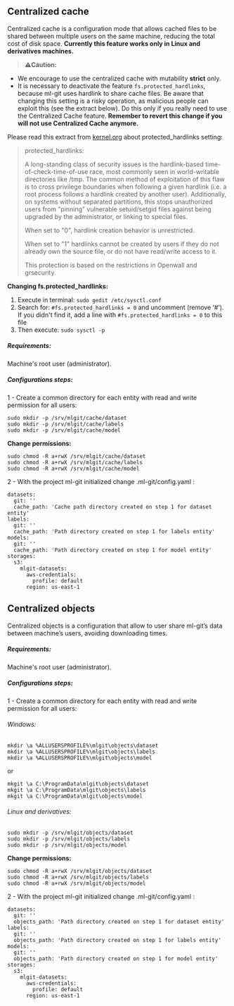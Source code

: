 ## <a name="centralized-cache">Centralized cache</a>

Centralized cache is a configuration mode that allows cached files to be shared between multiple users on the same machine, reducing the total cost of disk space. **Currently this feature works only in Linux and derivatives machines.**

>:warning:**Caution:**

- We encourage to use the centralized cache with mutability **strict** only.
- It is necessary to deactivate the feature `fs.protected_hardlinks`, because ml-git uses hardlink to share cache files. Be aware that changing this setting is a risky operation, as malicious people can exploit this (see the extract below). Do this only if you really need to use the Centralized Cache feature. **Remember to revert this change if you will not use Centralized Cache anymore.**

Please read this extract from [kernel.org](https://www.kernel.org/doc/Documentation/sysctl/fs.txt) about protected_hardlinks setting:

>  protected_hardlinks:
>
> A long-standing class of security issues is the hardlink-based
> time-of-check-time-of-use race, most commonly seen in world-writable
> directories like /tmp. The common method of exploitation of this flaw
> is to cross privilege boundaries when following a given hardlink (i.e. a
> root process follows a hardlink created by another user). Additionally,
> on systems without separated partitions, this stops unauthorized users
> from "pinning" vulnerable setuid/setgid files against being upgraded by
> the administrator, or linking to special files.
> 
> When set to "0", hardlink creation behavior is unrestricted.
> 
> When set to "1" hardlinks cannot be created by users if they do not
> already own the source file, or do not have read/write access to it.
> 
> This protection is based on the restrictions in Openwall and grsecurity.


**Changing fs.protected_hardlinks:**

1. Execute in terminal: `sudo gedit /etc/sysctl.conf`
2. Search for: `#fs.protected_hardlinks = 0` and uncomment (remove ‘#’). If you didn't find it, add a line with `#fs.protected_hardlinks = 0` to this file
3. Then execute: `sudo sysctl -p`


##### Requirements:

Machine's root user (administrator).

##### Configurations steps:

1 - Create a common directory for each entity with read and write permission for all users:

```
sudo mkdir -p /srv/mlgit/cache/dataset
sudo mkdir -p /srv/mlgit/cache/labels
sudo mkdir -p /srv/mlgit/cache/model
```

**Change permissions:**

```
sudo chmod -R a+rwX /srv/mlgit/cache/dataset
sudo chmod -R a+rwX /srv/mlgit/cache/labels
sudo chmod -R a+rwX /srv/mlgit/cache/model
```

2 - With the project ml-git initialized change .ml-git/config.yaml :

```
datasets:
  git: ''
  cache_path: 'Cache path directory created on step 1 for dataset entity'
labels:
  git: ''
  cache_path: 'Path directory created on step 1 for labels entity'
models:
  git: ''
  cache_path: 'Path directory created on step 1 for model entity'
storages:
  s3:
    mlgit-datasets:
      aws-credentials:
        profile: default
      region: us-east-1
```

## <a name="centralized-objects">Centralized objects</a>

Centralized objects is a configuration that allow to user share ml-git’s data between machine’s users, avoiding downloading times.

##### Requirements:

Machine's root user (administrator).

##### Configurations steps:

1 - Create a common directory for each entity with read and write permission for all users:

###### Windows:

```
mkdir \a %ALLUSERSPROFILE%\mlgit\objects\dataset
mkdir \a %ALLUSERSPROFILE%\mlgit\objects\labels
mkdir \a %ALLUSERSPROFILE%\mlgit\objects\model
```

or

```
mkgit \a C:\ProgramData\mlgit\objects\dataset
mkgit \a C:\ProgramData\mlgit\objects\labels
mkgit \a C:\ProgramData\mlgit\objects\model
```

###### Linux and derivatives:

```
sudo mkdir -p /srv/mlgit/objects/dataset
sudo mkdir -p /srv/mlgit/objects/labels
sudo mkdir -p /srv/mlgit/objects/model
```

**Change permissions:**

```
sudo chmod -R a+rwX /srv/mlgit/objects/dataset
sudo chmod -R a+rwX /srv/mlgit/objects/labels
sudo chmod -R a+rwX /srv/mlgit/objects/model
```

2 - With the project ml-git initialized change .ml-git/config.yaml :

```
datasets:
  git: ''
  objects_path: 'Path directory created on step 1 for dataset entity'
labels:
  git: ''
  objects_path: 'Path directory created on step 1 for labels entity'
models:
  git: ''
  objects_path: 'Path directory created on step 1 for model entity'
storages:
  s3:
    mlgit-datasets:
      aws-credentials:
        profile: default
      region: us-east-1
```